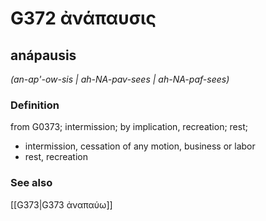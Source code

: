 # G372 ἀνάπαυσις

## anápausis

_(an-ap'-ow-sis | ah-NA-pav-sees | ah-NA-paf-sees)_

### Definition

from G0373; intermission; by implication, recreation; rest; 

- intermission, cessation of any motion, business or labor
- rest, recreation

### See also

[[G373|G373 ἀναπαύω]]
